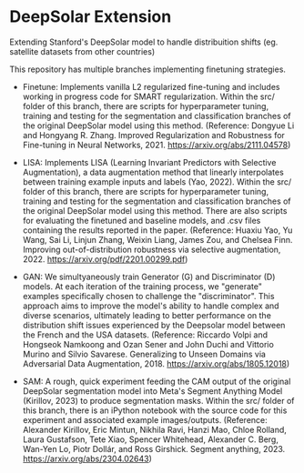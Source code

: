 # DeepSolar Extension
Extending Stanford's DeepSolar model to handle distribuition shifts (eg. satellite datasets from other countries)


This repository has multiple branches implementing finetuning strategies. 

- Finetune: Implements vanilla L2 regularized fine-tuning and includes working in progress code for SMART regularization. Within the src/ folder of this branch, there are scripts for hyperparameter tuning, training and testing for the segmentation and classification branches of the original DeepSolar model using this method. (Reference: Dongyue Li and Hongyang R. Zhang. Improved Regularization and Robustness for Fine-tuning in Neural Networks, 2021. https://arxiv.org/abs/2111.04578)

- LISA: Implements LISA (Learning Invariant Predictors with Selective Augmentation), a data augmentation method that linearly interpolates between training example inputs and labels (Yao, 2022). Within the src/ folder of this branch, there are scripts for hyperparameter tuning, training and testing for the segmentation and classification branches of the original DeepSolar model using this method. There are also scripts for evaluating the finetuned and baseline models, and .csv files containing the results reported in the paper. (Reference: Huaxiu Yao, Yu Wang, Sai Li, Linjun Zhang, Weixin Liang, James Zou, and Chelsea Finn. Improving out-of-distribution robustness via selective augmentation, 2022. https://arxiv.org/pdf/2201.00299.pdf)

- GAN: We simultyaneously train Generator (G) and Discriminator (D) models. At each iteration of the training process, we "generate" examples specifically chosen to challenge the "discriminator". This approach aims to improve the model's ability to handle complex and diverse scenarios, ultimately leading to better performance on the distribution shift issues experienced by the Deepsolar model between the French and the USA datasets. (Reference: Riccardo Volpi and Hongseok Namkoong and Ozan Sener and John Duchi and Vittorio Murino and Silvio Savarese. Generalizing to Unseen Domains via Adversarial Data Augmentation, 2018. https://arxiv.org/abs/1805.12018)

- SAM: A rough, quick experiment feeding the CAM output of the original DeepSolar segmentation model into Meta's Segment Anything Model (Kirillov, 2023) to produce segmentation masks. Within the src/ folder of this branch, there is an iPython notebook with the source code for this experiment and associated example images/outputs. (Reference: Alexander Kirillov, Eric Mintun, Nikhila Ravi, Hanzi Mao, Chloe Rolland, Laura Gustafson, Tete Xiao, Spencer Whitehead, Alexander C. Berg, Wan-Yen Lo, Piotr Dollár, and Ross Girshick. Segment anything, 2023. https://arxiv.org/abs/2304.02643)
